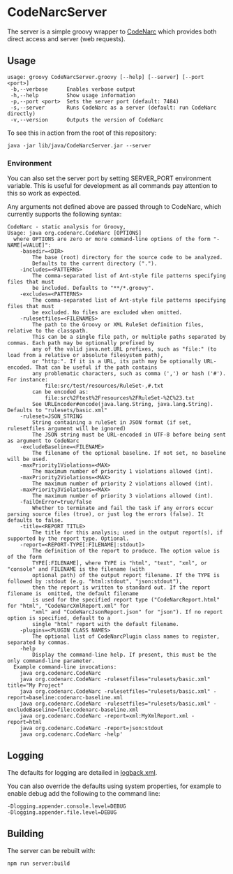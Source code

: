 # CodeNarcServer

The server is a simple groovy wrapper to [CodeNarc](https://github.com/CodeNarc/CodeNarc)
which provides both direct access and server (web requests).

## Usage

```text
usage: groovy CodeNarcServer.groovy [--help] [--server] [--port <port>]
 -b,--verbose      Enables verbose output
 -h,--help         Show usage information
 -p,--port <port>  Sets the server port (default: 7484)
 -s,--server       Runs CodeNarc as a server (default: run CodeNarc directly)
 -v,--version      Outputs the version of CodeNarc
 ```

To see this in action from the root of this repository:

```shell
java -jar lib/java/CodeNarcServer.jar --server
```

### Environment

You can also set the server port by setting SERVER_PORT environment variable.
This is useful for development as all commands pay attention to this so work as
expected.

Any arguments not defined above are passed through to CodeNarc, which currently
supports the following syntax:

```text
CodeNarc - static analysis for Groovy,
Usage: java org.codenarc.CodeNarc [OPTIONS]
  where OPTIONS are zero or more command-line options of the form "-NAME[=VALUE]":
    -basedir=<DIR>
        The base (root) directory for the source code to be analyzed.
        Defaults to the current directory (".").
    -includes=<PATTERNS>
        The comma-separated list of Ant-style file patterns specifying files that must
        be included. Defaults to "**/*.groovy".
    -excludes=<PATTERNS>
        The comma-separated list of Ant-style file patterns specifying files that must
        be excluded. No files are excluded when omitted.
    -rulesetfiles=<FILENAMES>
        The path to the Groovy or XML RuleSet definition files, relative to the classpath.
        This can be a single file path, or multiple paths separated by commas. Each path may be optionally prefixed by
        any of the valid java.net.URL prefixes, such as "file:" (to load from a relative or absolute filesystem path),
        or "http:". If it is a URL, its path may be optionally URL-encoded. That can be useful if the path contains
        any problematic characters, such as comma (',') or hash ('#'). For instance:
            file:src/test/resources/RuleSet-,#.txt
        can be encoded as:
            file:src%2Ftest%2Fresources%2FRuleSet-%2C%23.txt
        See URLEncoder#encode(java.lang.String, java.lang.String). Defaults to "rulesets/basic.xml"
    -ruleset=JSON_STRING
        String containing a ruleSet in JSON format (if set, rulesetfiles argument will be ignored)
        The JSON string must be URL-encoded in UTF-8 before being sent as argument to CodeNarc
    -excludeBaseline=<FILENAME>
        The filename of the optional baseline. If not set, no baseline will be used.
    -maxPriority1Violations=<MAX>
        The maximum number of priority 1 violations allowed (int).
    -maxPriority2Violations=<MAX>
        The maximum number of priority 2 violations allowed (int).
    -maxPriority3Violations=<MAX>
        The maximum number of priority 3 violations allowed (int).
    -failOnError=true/false
        Whether to terminate and fail the task if any errors occur parsing source files (true), or just log the errors (false). It defaults to false.
    -title=<REPORT TITLE>
        The title for this analysis; used in the output report(s), if supported by the report type. Optional.
    -report=<REPORT-TYPE[:FILENAME|:stdout]>
        The definition of the report to produce. The option value is of the form
        TYPE[:FILENAME], where TYPE is "html", "text", "xml", or "console" and FILENAME is the filename (with
        optional path) of the output report filename. If the TYPE is followed by :stdout (e.g. "html:stdout", "json:stdout"),
        then the report is written to standard out. If the report filename is  omitted, the default filename
        is used for the specified report type ("CodeNarcReport.html" for "html", "CodeNarcXmlReport.xml" for
        "xml" and "CodeNarcJsonReport.json" for "json"). If no report option is specified, default to a
        single "html" report with the default filename.
    -plugins=<PLUGIN CLASS NAMES>
        The optional list of CodeNarcPlugin class names to register, separated by commas.
    -help
        Display the command-line help. If present, this must be the only command-line parameter.
  Example command-line invocations:
    java org.codenarc.CodeNarc
    java org.codenarc.CodeNarc -rulesetfiles="rulesets/basic.xml" title="My Project"
    java org.codenarc.CodeNarc -rulesetfiles="rulesets/basic.xml" -report=baseline:codenarc-baseline.xml
    java org.codenarc.CodeNarc -rulesetfiles="rulesets/basic.xml" -excludeBaseline=file:codenarc-baseline.xml
    java org.codenarc.CodeNarc -report=xml:MyXmlReport.xml -report=html
    java org.codenarc.CodeNarc -report=json:stdout
    java org.codenarc.CodeNarc -help'
```

## Logging

The defaults for logging are detailed in [logback.xml](/lib/java/logback.xml).

You can also override the defaults using system properties, for example to enable
debug add the following to the command line:

```shell
-Dlogging.appender.console.level=DEBUG
-Dlogging.appender.file.level=DEBUG
```

## Building

The server can be rebuilt with:

```shell
npm run server:build
```
